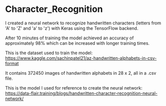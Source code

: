 # Character_Recognition

I created a neural network to recognize handwritten characters (letters from 'A' to 'Z' and 'a' to 'z') with Keras using the TensorFlow backend.

After 10 minutes of training the model achieved an accuracy of approximately 98% which can be increased with longer training times.

This is the dataset used to train the model: https://www.kaggle.com/sachinpatel21/az-handwritten-alphabets-in-csv-format

It contains 372450 images of handwritten alphabets in 28 x 2, all in a .csv file.

This is the model I used for reference to create the neural network: https://data-flair.training/blogs/handwritten-character-recognition-neural-network/

